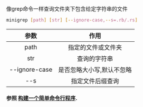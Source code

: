 像grep命令一样查询文件夹下包含给定字符串的文件
```sh
minigrep [path] [str] [--ignore-case,--s=.rb/.rs]
```
|     参数      |           作用            |
| :-----------: | :-----------------------: |
|     path      |    指定的文件或文件夹     |
|      str      |       查询的字符串        |
| --ignore-case | 是否忽略大小写,默认不忽略 |
|      --s      |     指定文件后缀查询      |


#### 参照 [构建一个简单命令行程序](https://course.rs/basic-practice/intro.html).
